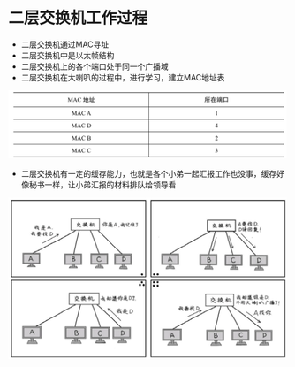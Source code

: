 # 二层交换机工作过程

* 二层交换机通过MAC寻址
* 二层交换机中是以太帧结构
* 二层交换机上的各个端口处于同一个广播域
* 二层交换机在大喇叭的过程中，进行学习，建立MAC地址表

![](/assets/Figure-0142-138.jpg)

* 二层交换机有一定的缓存能力，也就是各个小弟一起汇报工作也没事，缓存好像秘书一样，让小弟汇报的材料排队给领导看

![](/assets/Figure-0142-137.jpg)

